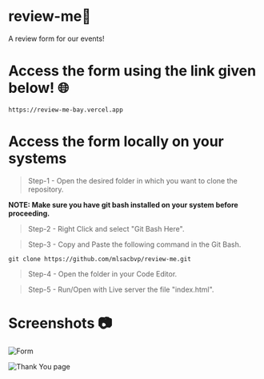 # review-me📃
A review form for our events!

# Access the form using the link given below! 🌐

    https://review-me-bay.vercel.app

# Access the form locally on your systems
> Step-1 - Open the desired folder in which you want to clone the repository.

**NOTE: Make sure you have git bash installed on your system before proceeding.**

> Step-2 - Right Click and select "Git Bash Here".

> Step-3 - Copy and Paste the following command in the Git Bash.

    git clone https://github.com/mlsacbvp/review-me.git

> Step-4 - Open the folder in your Code Editor.

> Step-5 - Run/Open with Live server the file "index.html".

# Screenshots 📷
![Form](https://user-images.githubusercontent.com/84740041/190959793-99add0f9-9d71-4993-a968-8feede1ded02.jpeg)


![Thank You page](https://user-images.githubusercontent.com/84740041/190960117-cf398264-4dd3-4387-9a23-5baeb73e26e8.jpeg)
